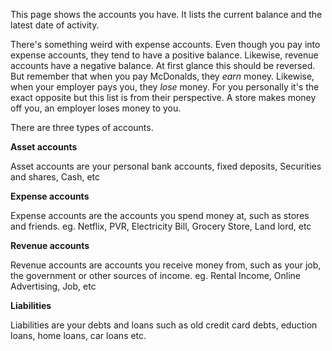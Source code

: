 This page shows the accounts you have. It lists the current balance and the latest date of activity.

There's something weird with expense accounts. Even though you pay into expense accounts, they tend to have a positive balance. Likewise, revenue accounts have a negative balance. At first glance this should be reversed. But remember that when you pay McDonalds, they *earn* money. Likewise, when your employer pays you, they *lose* money. For you personally it's the exact opposite but this list is from their perspective. A store makes money off you, an employer loses money to you.

There are three types of accounts.

**Asset accounts**

Asset accounts are your personal bank accounts, fixed deposits, Securities and shares, Cash, etc


**Expense accounts**

Expense accounts are the accounts you spend money at, such as stores and friends. eg. Netflix, PVR, Electricity Bill, Grocery Store, Land lord, etc

**Revenue accounts**

Revenue accounts are accounts you receive money from, such as your job, the government or other sources of income. eg. Rental Income, Online Advertising, Job, etc

**Liabilities**

Liabilities are your debts and loans such as old credit card debts, eduction loans, home loans, car loans etc.

